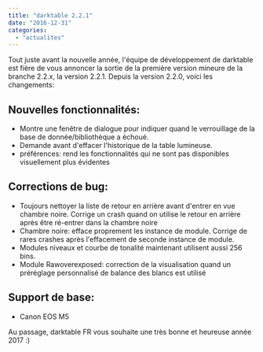 ```yaml
---
title: "darktable 2.2.1"
date: "2016-12-31"
categories: 
  - "actualites"
---
```


Tout juste avant la nouvelle année, l'équipe de développement de darktable est fière de vous annoncer la sortie de la première version mineure de la branche 2.2.x, la version 2.2.1. Depuis la version 2.2.0, voici les changements:

## Nouvelles fonctionnalités:

- Montre une fenêtre de dialogue pour indiquer quand le verrouillage de la base de donnée/bibliothèque a échoué.
- Demande avant d'effacer l'historique de la table lumineuse.
- préférences: rend les fonctionnalités qui ne sont pas disponibles visuellement plus évidentes

## Corrections de bug:

- Toujours nettoyer la liste de retour en arrière avant d'entrer en vue chambre noire. Corrige un crash quand on utilise le retour en arrière après être ré-entrer dans la chambre noire
- Chambre noire: efface proprement les instance de module. Corrige de rares crashes après l'effacement de seconde instance de module.
- Modules niveaux et courbe de tonalité maintenant utilisent aussi 256 bins.
- Module Rawoverexposed: correction de la visualisation quand un préréglage personnalisé de balance des blancs est utilisé

## Support de base:

- Canon EOS M5

Au passage, darktable FR vous souhaite une très bonne et heureuse année 2017 :)
